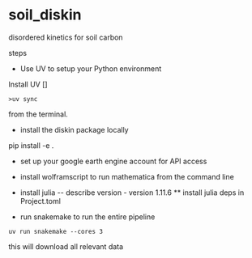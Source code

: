 # soil_diskin
disordered kinetics for soil carbon

steps
* Use UV to setup your Python environment

Install UV [] 

`>uv sync`

from the terminal. 

* install the diskin package locally

pip install -e .

* set up your google earth engine account for API access 

* install wolframscript to run mathematica from the command line

* install julia -- describe version - version 1.11.6
** install julia deps in Project.toml

* run snakemake to run the entire pipeline

`uv run snakemake --cores 3`

this will download all relevant data 
